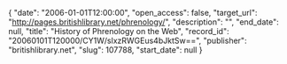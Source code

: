 {
  "date": "2006-01-01T12:00:00", 
  "open_access": false, 
  "target_url": "http://pages.britishlibrary.net/phrenology/", 
  "description": "", 
  "end_date": null, 
  "title": "History of Phrenology on the Web", 
  "record_id": "20060101T120000/CY1W/slxzRWGEus4bJktSw==", 
  "publisher": "britishlibrary.net", 
  "slug": 107788, 
  "start_date": null
}

